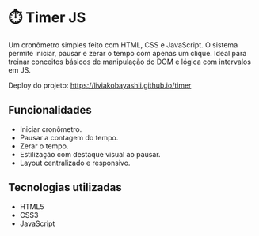 # ⏱️ Timer JS

Um cronômetro simples feito com HTML, CSS e JavaScript. O sistema permite iniciar, pausar e zerar o tempo com apenas um clique. Ideal para treinar conceitos básicos de manipulação do DOM e lógica com intervalos em JS.

Deploy do projeto: https://liviakobayashii.github.io/timer

## Funcionalidades

* Iniciar cronômetro.
* Pausar a contagem do tempo.
* Zerar o tempo.
* Estilização com destaque visual ao pausar.
* Layout centralizado e responsivo.

## Tecnologias utilizadas

* HTML5  
* CSS3  
* JavaScript

